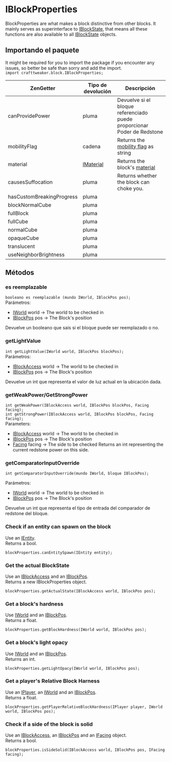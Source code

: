 # IBlockProperties

BlockProperties are what makes a block distinctive from other blocks. It mainly serves as superinterface to [IBlockState](/Vanilla/Blocks/IBlockState/), that means all these functions are also available to all [IBlockState](/Vanilla/Blocks/IBlockState/) objects.

## Importando el paquete

It might be required for you to import the package if you encounter any issues, so better be safe than sorry and add the import.  
`import crafttweaker.block.IBlockProperties;`

| ZenGetter                 | Tipo de devolución                      | Descripción                                                             |
| ------------------------- | --------------------------------------- | ----------------------------------------------------------------------- |
| canProvidePower           | pluma                                   | Devuelve si el bloque referenciado puede proporcionar Poder de Redstone |
| mobilityFlag              | cadena                                  | Returns the [mobility flag](/Vanilla/Blocks/IMobilityFlag/) as string   |
| material                  | [IMaterial](/Vanilla/Blocks/IMaterial/) | Returns the block's [material](/Vanilla/Blocks/IMaterial/)              |
| causesSuffocation         | pluma                                   | Returns whether the block can choke you.                                |
| hasCustomBreakingProgress | pluma                                   |                                                                         |
| blockNormalCube           | pluma                                   |                                                                         |
| fullBlock                 | pluma                                   |                                                                         |
| fullCube                  | pluma                                   |                                                                         |
| normalCube                | pluma                                   |                                                                         |
| opaqueCube                | pluma                                   |                                                                         |
| translucent               | pluma                                   |                                                                         |
| useNeighborBrightness     | pluma                                   |                                                                         |

## Métodos

### es reemplazable

`booleano es reemplazable (mundo IWorld, IBlockPos pos);`  
Parámetros:

- [IWorld](/Vanilla/World/IWorld/) world → The world to be checked in
- [IBlockPos](/Vanilla/World/IBlockPos/) pos → The Block's position

Devuelve un booleano que sais si el bloque puede ser reemplazado o no.

### getLightValue

`int getLightValue(IWorld world, IBlockPos blockPos);`  
Parámetros:

- [IBlockAccess](/Vanilla/World/IBlockAccess/) world → The world to be checked in
- [IBlockPos](/Vanilla/World/IBlockPos/) pos → The Block's position

Devuelve un int que representa el valor de luz actual en la ubicación dada.

### getWeakPower/GetStrongPower

`int getWeakPower(IBlockAccess world, IBlockPos blockPos, Facing facing);`  
`int getStrongPower(IBlockAccess world, IBlockPos blockPos, Facing facing);`  
Parameters:

- [IBlockAccess](/Vanilla/World/IBlockAccess/) world → The world to be checked in
- [IBlockPos](/Vanilla/World/IBlockPos/) pos → The Block's position
- [Facing](/Vanilla/World/IFacing/) facing → The side to be checked Returns an int representing the current redstone power on this side.

### getComparatorInputOverride

`int getComparatorInputOverride(mundo IWorld, bloque IBlockPos);`

Parámetros:

- [IWorld](/Vanilla/World/IWorld/) world → The world to be checked in
- [IBlockPos](/Vanilla/World/IBlockPos/) pos → The Block's position

Devuelve un int que representa el tipo de entrada del comparador de redstone del bloque.

### Check if an entity can spawn on the block

Use an [IEntity](/Vanilla/Entities/IEntity/).  
Returns a bool.

```zenscript
blockProperties.canEntitySpawn(IEntity entity);
```

### Get the actual BlockState

Use an [IBlockAccess](/Vanilla/World/IBlockAccess/) and an [IBlockPos](/Vanilla/World/IBlockPos/).  
Returns a new IBlockProperties object.

```zenscript
blockProperties.getActualState(IBlockAccess world, IBlockPos pos);
```

### Get a block's hardness

Use [IWorld](/Vanilla/World/IWorld/) and an [IBlockPos](/Vanilla/World/IBlockPos/).  
Returns a float.

```zenscript
blockProperties.getBlockHardness(IWorld world, IBlockPos pos);
```

### Get a block's light opacy

Use [IWorld](/Vanilla/World/IWorld/) and an [IBlockPos](/Vanilla/World/IBlockPos/).  
Returns an int.

```zenscript
blockProperties.getLightOpacy(IWorld world, IBlockPos pos);
```

### Get a player's Relative Block Harness

Use an [IPlayer](/Vanilla/Players/IPlayer/), an [IWorld](/Vanilla/World/IWorld/) and an [IBlockPos](/Vanilla/World/IBlockPos/).  
Returns a float.

```zenscript
blockProperties.getPlayerRelativeBlockHardness(IPlayer player, IWorld world, IBlockPos pos);
```

### Check if a side of the block is solid

Use an [IBlockAccess](/Vanilla/World/IBlockAccess/), an [IBlockPos](/Vanilla/World/IBlockPos/) and an [IFacing](/Vanilla/World/IFacing/) object.  
Returns a bool.

```zenscript
blockProperties.isSideSolid(IBlockAccess world, IBlockPos pos, IFacing facing);
```